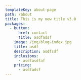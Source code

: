 ```yaml
---
templateKey: about-page
path: /about
title: This is my new title v3.0
packages:
  - button:
      href: contact
      title: asdfadsf
    image: /img/blog-index.jpg
    title: asdf
    description: asdfsdf
    inclusions:
      - asdfasdfaf
    pricing:
      - asdfadsf
---
```


